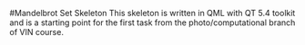 #Mandelbrot Set Skeleton
This skeleton is written in QML with QT 5.4 toolkit and is a starting point for
the first task from the photo/computational branch of VIN course. 


